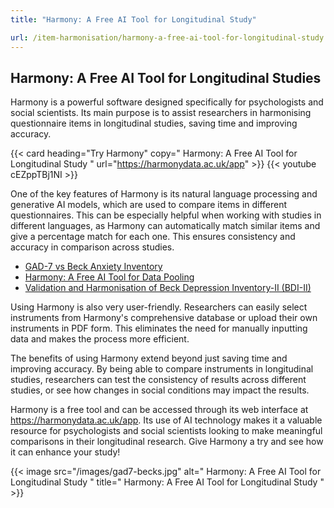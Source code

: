 ```yaml
---
title: "Harmony: A Free AI Tool for Longitudinal Study"

url: /item-harmonisation/harmony-a-free-ai-tool-for-longitudinal-study
---
```


## Harmony: A Free AI Tool for Longitudinal Studies

Harmony is a powerful software designed specifically for psychologists and social scientists. Its main purpose is to assist researchers in harmonising questionnaire items in longitudinal studies, saving time and improving accuracy.

{{< card heading="Try Harmony" copy=" Harmony: A Free AI Tool for Longitudinal Study " url="https://harmonydata.ac.uk/app" >}}
{{< youtube cEZppTBj1NI >}}

One of the key features of Harmony is its natural language processing and generative AI models, which are used to compare items in different questionnaires. This can be especially helpful when working with studies in different languages, as Harmony can automatically match similar items and give a percentage match for each one. This ensures consistency and accuracy in comparison across studies.

* [GAD-7 vs Beck Anxiety Inventory](/gad-7-vs-beck-anxiety-inventory)
* [Harmony: A Free AI Tool for Data Pooling](/item-harmonisation/harmony-a-free-ai-tool-for-data-pooling)
* [Validation and Harmonisation of Beck Depression Inventory-II (BDI-II)](/harmonisation-validation/beck-depression-inventory-ii-bdi-ii)

Using Harmony is also very user-friendly. Researchers can easily select instruments from Harmony's comprehensive database or upload their own instruments in PDF form. This eliminates the need for manually inputting data and makes the process more efficient.

The benefits of using Harmony extend beyond just saving time and improving accuracy. By being able to compare instruments in longitudinal studies, researchers can test the consistency of results across different studies, or see how changes in social conditions may impact the results.

Harmony is a free tool and can be accessed through its web interface at https://harmonydata.ac.uk/app. Its use of AI technology makes it a valuable resource for psychologists and social scientists looking to make meaningful comparisons in their longitudinal research. Give Harmony a try and see how it can enhance your study!


{{< image src="/images/gad7-becks.jpg" alt=" Harmony: A Free AI Tool for Longitudinal Study " title=" Harmony: A Free AI Tool for Longitudinal Study " >}}







